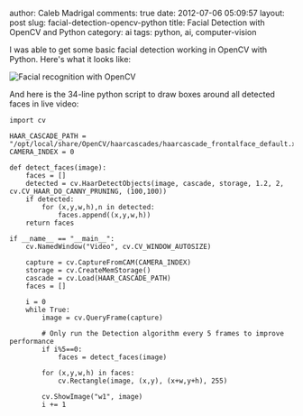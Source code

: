 author: Caleb Madrigal
comments: true
date: 2012-07-06 05:09:57
layout: post
slug: facial-detection-opencv-python
title: Facial Detection with OpenCV and Python
category: ai
tags: python, ai, computer-vision

I was able to get some basic facial detection working in OpenCV with Python.  Here's what it looks like:

![Facial recognition with OpenCV](/images/facial_recognition.png)

And here is the 34-line python script to draw boxes around all detected faces in live video:

    
    import cv
    
    HAAR_CASCADE_PATH = "/opt/local/share/OpenCV/haarcascades/haarcascade_frontalface_default.xml"
    CAMERA_INDEX = 0
    
    def detect_faces(image):
        faces = []
        detected = cv.HaarDetectObjects(image, cascade, storage, 1.2, 2, cv.CV_HAAR_DO_CANNY_PRUNING, (100,100))
        if detected:
            for (x,y,w,h),n in detected:
                faces.append((x,y,w,h))
        return faces
    
    if __name__ == "__main__":
        cv.NamedWindow("Video", cv.CV_WINDOW_AUTOSIZE)
    
        capture = cv.CaptureFromCAM(CAMERA_INDEX)
        storage = cv.CreateMemStorage()
        cascade = cv.Load(HAAR_CASCADE_PATH)
        faces = []
    
        i = 0
        while True:
            image = cv.QueryFrame(capture)
    
            # Only run the Detection algorithm every 5 frames to improve performance
            if i%5==0:
                faces = detect_faces(image)
    
            for (x,y,w,h) in faces:
                cv.Rectangle(image, (x,y), (x+w,y+h), 255)
    
            cv.ShowImage("w1", image)
            i += 1

